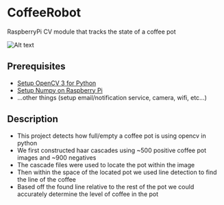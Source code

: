 # CoffeeRobot
RaspberryPi CV module that tracks the state of a coffee pot

![Alt text](https://github.com/jordanott/Coffee-Robot/blob/master/coffee.jpg?raw=true "Coffee")
## Prerequisites

- [Setup OpenCV 3 for Python](http://www.pyimagesearch.com/2015/02/23/install-opencv-and-python-on-your-raspberry-pi-2-and-b/)
- [Setup Numpy on Raspberry Pi](http://wyolum.com/numpyscipymatplotlib-on-raspberry-pi/)
- ...other things (setup email/notification service, camera, wifi, etc...)

## Description

- This project detects how full/empty a coffee pot is using opencv in python
- We first constructed haar cascades using ~500 positive coffee pot images and ~900 negatives
- The cascade files were used to locate the pot within the image
- Then within the space of the located pot we used line detection to find the line of the coffee
- Based off the found line relative to the rest of the pot we could accurately determine the level of coffee in the pot
